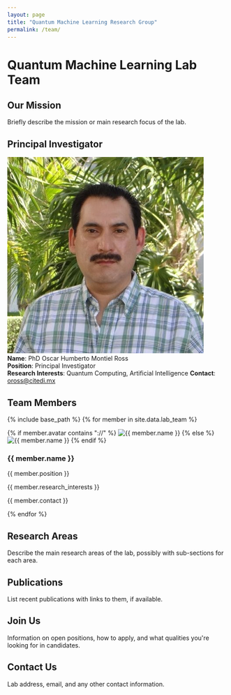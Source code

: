 ```yaml
---
layout: page
title: "Quantum Machine Learning Research Group"
permalink: /team/
---
```


# Quantum Machine Learning Lab Team
## Our Mission
Briefly describe the mission or main research focus of the lab.

## Principal Investigator
![PI's Image](./../images/oross-pic.jpg)  
**Name**: PhD Oscar Humberto Montiel Ross  
**Position**: Principal Investigator  
**Research Interests**: Quantum Computing, Artificial Intelligence
**Contact**: oross@citedi.mx

## Team Members

{% include base_path %}
{% for member in site.data.lab_team %}
<div class="team-member">
    <div class="member__avatar">
        {% if member.avatar contains "://" %}
            <img src="{{ member.avatar }}" alt="{{ member.name }}">
        {% else %}
            <img src="{{ member.avatar | prepend: '/images/' | prepend: base_path }}" alt="{{ member.name }}">
        {% endif %}
    </div>
    <div class="member__content">
        <h3 class="member__name">{{ member.name }}</h3>
        <p class="member__position">{{ member.position }}</p>
        <p class="member__research_interests">{{ member.research_interests }}</p>
        <p class="member__contact">{{ member.contact }}</p>
    </div>
</div>
{% endfor %}

## Research Areas
Describe the main research areas of the lab, possibly with sub-sections for each area.

## Publications
List recent publications with links to them, if available.

## Join Us
Information on open positions, how to apply, and what qualities you're looking for in candidates.

## Contact Us
Lab address, email, and any other contact information.
